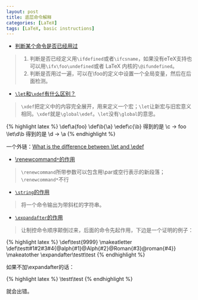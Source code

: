 ```yaml
---
layout: post
title: 底层命令解释
categories: [LaTeX]
tags: [LaTeX, basic instructions]
---
```


- [判断某个命令是否已经用过](http://bbs.ctex.org/viewthread.php?tid=68913)

> 1. 判断是否已经定义用`\ifdefined`或者`\ifcsname`，如果没有eTeX支持也可以用`\ifx\foo\undefined`或者 LaTeX 内核的`\@ifundefined`。  
> 1. 判断是否用过一遍，可以在\foo的定义中设置一个全局变量，然后在后面检测。

- [`\let`和`\xdef`有什么区别？](http://bbs.ctex.org/viewthread.php?tid=65712)

> `\xdef`把定义中的内容完全展开，用来定义一个宏；`\let`让新宏与旧宏意义相同。`\xdef`就是`\global\edef`。`\let`没有`\global`的意思。

{% highlight latex %}
\def\a{foo}
\def\b{\a}
\edef\c{\b} 得到的是 \c -> foo
\let\d\b    得到的是 \d -> \a
{% endhighlight %}

一个外链：[What is the difference between \let and \edef](http://tex.stackexchange.com/questions/8163/what-is-the-difference-between-let-and-edef)

- [\renewcommand`*`的作用](http://bbs.ctex.org/viewthread.php?tid=4520)

> `\renewcommand`所带参数可以包含用\par或空行表示的新段落；  
> `\renewcommand*`不行

- [`\string`的作用](http://bbs.ctex.org/viewthread.php?tid=64550)

> 将一个命令输出为带斜杠的字符串。

- [`\expandafter`的作用](http://bbs.ctex.org/viewthread.php?tid=4520>)

> 让制控命令顺序颠倒过来，后面的命令先起作用，下边是一个证明的例子：

{% highlight latex %}
\def\test{9999}
\makeatletter
\def\testt#1#2#3#4{\@alph{#1}\@Alph{#2}\@Roman{#3}\@roman{#4}}
\makeatother
\expandafter\testt\test
{% endhighlight %}

如果不加\expandafter的话：

{% highlight latex %}
\testt\test
{% endhighlight %}

就会出错。